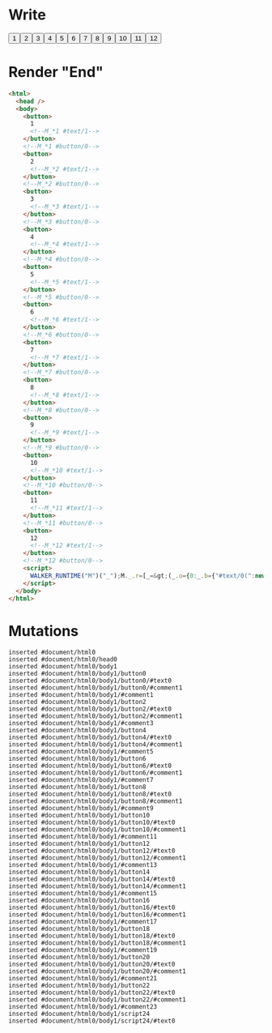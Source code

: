 # Write
  <button>1<!--M_*1 #text/1--></button><!--M_*1 #button/0--><button>2<!--M_*2 #text/1--></button><!--M_*2 #button/0--><button>3<!--M_*3 #text/1--></button><!--M_*3 #button/0--><button>4<!--M_*4 #text/1--></button><!--M_*4 #button/0--><button>5<!--M_*5 #text/1--></button><!--M_*5 #button/0--><button>6<!--M_*6 #text/1--></button><!--M_*6 #button/0--><button>7<!--M_*7 #text/1--></button><!--M_*7 #button/0--><button>8<!--M_*8 #text/1--></button><!--M_*8 #button/0--><button>9<!--M_*9 #text/1--></button><!--M_*9 #button/0--><button>10<!--M_*10 #text/1--></button><!--M_*10 #button/0--><button>11<!--M_*11 #text/1--></button><!--M_*11 #button/0--><button>12<!--M_*12 #text/1--></button><!--M_*12 #button/0--><script>WALKER_RUNTIME("M")("_");M._.r=[_=>(_.o={0:_.b={"#text/0(":new Map(_.a=[[0,_.c={num:1}],[1,_.d={num:2}],[2,_.e={num:3}],[3,_.f={num:4}],[4,_.g={num:5}],[5,_.h={num:6}],[6,_.i={num:7}],[7,_.j={num:8}],[8,_.k={num:9}],[9,_.l={num:10}],[10,_.m={num:11}],[11,_.n={num:12}]])},1:_.c,2:_.d,3:_.e,4:_.f,5:_.g,6:_.h,7:_.i,8:_.j,9:_.k,10:_.l,11:_.m,12:_.n},_.c._=_.d._=_.e._=_.f._=_.g._=_.h._=_.i._=_.j._=_.k._=_.l._=_.m._=_.n._=_.b,_.o),1,"packages/translator-tags/src/__tests__/fixtures/basic-nested-scope-for/template.marko_1_num",2,"packages/translator-tags/src/__tests__/fixtures/basic-nested-scope-for/template.marko_1_num",3,"packages/translator-tags/src/__tests__/fixtures/basic-nested-scope-for/template.marko_1_num",4,"packages/translator-tags/src/__tests__/fixtures/basic-nested-scope-for/template.marko_1_num",5,"packages/translator-tags/src/__tests__/fixtures/basic-nested-scope-for/template.marko_1_num",6,"packages/translator-tags/src/__tests__/fixtures/basic-nested-scope-for/template.marko_1_num",7,"packages/translator-tags/src/__tests__/fixtures/basic-nested-scope-for/template.marko_1_num",8,"packages/translator-tags/src/__tests__/fixtures/basic-nested-scope-for/template.marko_1_num",9,"packages/translator-tags/src/__tests__/fixtures/basic-nested-scope-for/template.marko_1_num",10,"packages/translator-tags/src/__tests__/fixtures/basic-nested-scope-for/template.marko_1_num",11,"packages/translator-tags/src/__tests__/fixtures/basic-nested-scope-for/template.marko_1_num",12,"packages/translator-tags/src/__tests__/fixtures/basic-nested-scope-for/template.marko_1_num",0];M._.w()</script>


# Render "End"
```html
<html>
  <head />
  <body>
    <button>
      1
      <!--M_*1 #text/1-->
    </button>
    <!--M_*1 #button/0-->
    <button>
      2
      <!--M_*2 #text/1-->
    </button>
    <!--M_*2 #button/0-->
    <button>
      3
      <!--M_*3 #text/1-->
    </button>
    <!--M_*3 #button/0-->
    <button>
      4
      <!--M_*4 #text/1-->
    </button>
    <!--M_*4 #button/0-->
    <button>
      5
      <!--M_*5 #text/1-->
    </button>
    <!--M_*5 #button/0-->
    <button>
      6
      <!--M_*6 #text/1-->
    </button>
    <!--M_*6 #button/0-->
    <button>
      7
      <!--M_*7 #text/1-->
    </button>
    <!--M_*7 #button/0-->
    <button>
      8
      <!--M_*8 #text/1-->
    </button>
    <!--M_*8 #button/0-->
    <button>
      9
      <!--M_*9 #text/1-->
    </button>
    <!--M_*9 #button/0-->
    <button>
      10
      <!--M_*10 #text/1-->
    </button>
    <!--M_*10 #button/0-->
    <button>
      11
      <!--M_*11 #text/1-->
    </button>
    <!--M_*11 #button/0-->
    <button>
      12
      <!--M_*12 #text/1-->
    </button>
    <!--M_*12 #button/0-->
    <script>
      WALKER_RUNTIME("M")("_");M._.r=[_=&gt;(_.o={0:_.b={"#text/0(":new Map(_.a=[[0,_.c={num:1}],[1,_.d={num:2}],[2,_.e={num:3}],[3,_.f={num:4}],[4,_.g={num:5}],[5,_.h={num:6}],[6,_.i={num:7}],[7,_.j={num:8}],[8,_.k={num:9}],[9,_.l={num:10}],[10,_.m={num:11}],[11,_.n={num:12}]])},1:_.c,2:_.d,3:_.e,4:_.f,5:_.g,6:_.h,7:_.i,8:_.j,9:_.k,10:_.l,11:_.m,12:_.n},_.c._=_.d._=_.e._=_.f._=_.g._=_.h._=_.i._=_.j._=_.k._=_.l._=_.m._=_.n._=_.b,_.o),1,"packages/translator-tags/src/__tests__/fixtures/basic-nested-scope-for/template.marko_1_num",2,"packages/translator-tags/src/__tests__/fixtures/basic-nested-scope-for/template.marko_1_num",3,"packages/translator-tags/src/__tests__/fixtures/basic-nested-scope-for/template.marko_1_num",4,"packages/translator-tags/src/__tests__/fixtures/basic-nested-scope-for/template.marko_1_num",5,"packages/translator-tags/src/__tests__/fixtures/basic-nested-scope-for/template.marko_1_num",6,"packages/translator-tags/src/__tests__/fixtures/basic-nested-scope-for/template.marko_1_num",7,"packages/translator-tags/src/__tests__/fixtures/basic-nested-scope-for/template.marko_1_num",8,"packages/translator-tags/src/__tests__/fixtures/basic-nested-scope-for/template.marko_1_num",9,"packages/translator-tags/src/__tests__/fixtures/basic-nested-scope-for/template.marko_1_num",10,"packages/translator-tags/src/__tests__/fixtures/basic-nested-scope-for/template.marko_1_num",11,"packages/translator-tags/src/__tests__/fixtures/basic-nested-scope-for/template.marko_1_num",12,"packages/translator-tags/src/__tests__/fixtures/basic-nested-scope-for/template.marko_1_num",0];M._.w()
    </script>
  </body>
</html>
```

# Mutations
```
inserted #document/html0
inserted #document/html0/head0
inserted #document/html0/body1
inserted #document/html0/body1/button0
inserted #document/html0/body1/button0/#text0
inserted #document/html0/body1/button0/#comment1
inserted #document/html0/body1/#comment1
inserted #document/html0/body1/button2
inserted #document/html0/body1/button2/#text0
inserted #document/html0/body1/button2/#comment1
inserted #document/html0/body1/#comment3
inserted #document/html0/body1/button4
inserted #document/html0/body1/button4/#text0
inserted #document/html0/body1/button4/#comment1
inserted #document/html0/body1/#comment5
inserted #document/html0/body1/button6
inserted #document/html0/body1/button6/#text0
inserted #document/html0/body1/button6/#comment1
inserted #document/html0/body1/#comment7
inserted #document/html0/body1/button8
inserted #document/html0/body1/button8/#text0
inserted #document/html0/body1/button8/#comment1
inserted #document/html0/body1/#comment9
inserted #document/html0/body1/button10
inserted #document/html0/body1/button10/#text0
inserted #document/html0/body1/button10/#comment1
inserted #document/html0/body1/#comment11
inserted #document/html0/body1/button12
inserted #document/html0/body1/button12/#text0
inserted #document/html0/body1/button12/#comment1
inserted #document/html0/body1/#comment13
inserted #document/html0/body1/button14
inserted #document/html0/body1/button14/#text0
inserted #document/html0/body1/button14/#comment1
inserted #document/html0/body1/#comment15
inserted #document/html0/body1/button16
inserted #document/html0/body1/button16/#text0
inserted #document/html0/body1/button16/#comment1
inserted #document/html0/body1/#comment17
inserted #document/html0/body1/button18
inserted #document/html0/body1/button18/#text0
inserted #document/html0/body1/button18/#comment1
inserted #document/html0/body1/#comment19
inserted #document/html0/body1/button20
inserted #document/html0/body1/button20/#text0
inserted #document/html0/body1/button20/#comment1
inserted #document/html0/body1/#comment21
inserted #document/html0/body1/button22
inserted #document/html0/body1/button22/#text0
inserted #document/html0/body1/button22/#comment1
inserted #document/html0/body1/#comment23
inserted #document/html0/body1/script24
inserted #document/html0/body1/script24/#text0
```